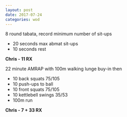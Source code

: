 ```yaml
---
layout: post
date: 2017-07-24
categories: wod
---
```


8 round tabata, record minimum number of sit-ups
- 20 seconds max abmat sit-ups
- 10 seconds rest

**Chris - <span>11 RX</span>**

22 minute AMRAP with 100m walking lunge buy-in then
- 10 back squats 75/105
- 10 push-ups to ball
- 10 front squats 75/105
- 10 kettlebell swings 35/53
- 100m run

**Chris - <span>7 + 33 RX</span>**
